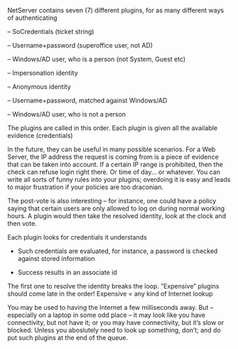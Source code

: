 <properties date="2016-05-10"
SortOrder="43"
/>

NetServer contains seven (7) different plugins, for as many different ways of authenticating

–       SoCredentials (ticket string)

–       Username+password (superoffice user, not AD)

–       Windows/AD user, who is a person (not System, Guest etc)

–       Impersonation identity

–       Anonymous identity

–       Username+password, matched against Windows/AD

–       Windows/AD user, who is not a person

The plugins are called in this order. Each plugin is given all the available evidence (credentials)

In the future, they can be useful in many possible scenarios. For a Web Server, the IP address the request is coming from is a piece of evidence that can be taken into account. If a certain IP range is prohibited, then the check can refuse login right there. Or time of day... or whatever. You can write all sorts of funny rules into your plugins; overdoing it is easy and leads to major frustration if your policies are too draconian.

The post-vote is also interesting – for instance, one could have a policy saying that certain users are only allowed to log on during normal working hours. A plugin would then take the resolved identity, look at the clock and then vote.

Each plugin looks for credentials it understands

* Such credentials are evaluated, for instance, a password is checked against stored information

* Success results in an associate id

The first one to resolve the identity breaks the loop.
”Expensive” plugins should come late in the order!   Expensive = any kind of Internet lookup

You may be used to having the Internet a few milliseconds away. But – especially on a laptop in some odd place – it may look like you have connectivity, but not have it; or you may have connectivity, but it’s slow or blocked. Unless you aboslutely need to look up something, don’t; and do put such plugins at the end of the queue.
